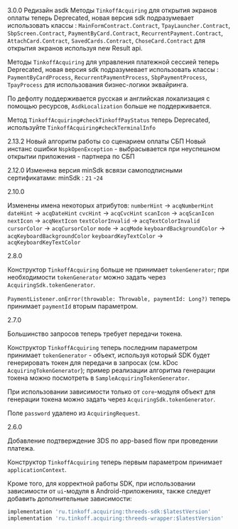3.0.0
Редизайн asdk 
Методы `TinkoffAcquiring` для открытия экранов оплаты теперь Deprecated, 
новая версия sdk подразумевает использовать классы : 
`MainFormContract.Contract`,
`TpayLauncher.Contract`,
`SbpScreen.Contract`,
`PaymentByCard.Contract`,
`RecurrentPayment.Contract`,
`AttachCard.Contract`,
`SavedCards.Contract`,
`ChoseCard.Contract`
для открытия экранов используя new Result api.

Методы `TinkoffAcquiring` для управления платежной сессией теперь Deprecated,
новая версия sdk подразумевает использовать классы :
`PaymentByCardProcess`,
`RecurrentPaymentProcess`,
`SbpPaymentProcess`,
`TpayProcess`
для использования бизнес-логики эквайринга.

По дефолту поддерживается русская и английская локализация с помощью ресурсов, `AsdkLocalization`
больше не поддерживается.

Метод `TinkoffAcquiring#checkTinkoffPayStatus` теперь Deprecated, используйте `TinkoffAcquiring#checkTerminalInfo`

2.13.2
Новый алгоритм работы со сценарием оплаты СБП
Новый инстанс ошибки `NspkOpenException` - выбрасывается при неуспешном открытии приложения - партнера
по СБП

2.12.0
Изменена версия minSdk всвязи самоподписными сертификатами:
minSdk : `21` -`24`

2.10.0

Изменены имена некоторых атрибутов:
`numberHint` -> `acqNumberHint`
`dateHint` -> `acqDateHint`
`cvcHint` -> `acqCvcHint`
`scanIcon` -> `acqScanIcon`
`nextIcon` -> `acqNextIcon`
`textColorInvalid` -> `acqTextColorInvalid`
`cursorColor` -> `acqCursorColor`
`mode` -> `acqMode`
`keyboardBackgroundColor` -> `acqKeyboardBackgroundColor`
`keyboardKeyTextColor` -> `acqKeyboardKeyTextColor`

2.8.0

Конструктор `TinkoffAcquiring` больше не принимает `tokenGenerator`; при необходимости `tokenGenerator` 
можно задать через `AcquiringSdk.tokenGenerator`.

`PaymentListener.onError(throwable: Throwable, paymentId: Long?)` теперь принимает `paymentId`
вторым параметром.

2.7.0

Большинство запросов теперь требует передачи токена.

Конструктор `TinkoffAcquiring` теперь последним параметром принимает `tokenGenerator` - объект,
используя который SDK будет генерировать токен для передачи в запросах (см. kDoc `AcquiringTokenGenerator`); 
пример реализации алгоритма генерации токена можно посмотреть в `SampleAcquiringTokenGenerator`.

При использовании зависимости только от `core`-модуля объект для генерации токена можно задать 
через `AcquiringSdk.tokenGenerator`.

Поле `password` удалено из `AcquiringRequest`.

2.6.0

Добавление подтверждение 3DS по app-based flow при проведении платежа.

Конструктор `TinkoffAcquiring` теперь первым параметром принимает `applicationContext`.

Кроме того, для корректной работы SDK, при использовании зависимости от `ui`-модуля в 
Android-приложениях, также следует добавить дополнительные зависимости:

```groovy
implementation 'ru.tinkoff.acquiring:threeds-sdk:$latestVersion'
implementation 'ru.tinkoff.acquiring:threeds-wrapper:$latestVersion'
```